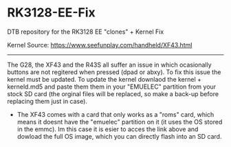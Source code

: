 # RK3128-EE-Fix
DTB repository for the RK3128 EE "clones" + Kernel Fix

Kernel Source:
https://www.seefunplay.com/handheld/XF43.html

----------------------------------------------------

The G28, the XF43 and the R43S all suffer an issue in which ocasionally buttons are not regitered when pressed (dpad or abxy). To fix this issue the kernel must be updated. To update the kernel downlaod the kernel + kerneld.md5 and paste them them in your "EMUELEC" partition from your stock SD card (the orginal files will be replaced, so make a back-up before replacing them just in case). 

* The XF43 comes with a card that only works as a "roms" card, which means it doesnt have the "emuelec" partition on it (it uses the OS stored in the emmc). Im this case it is esier to acces the link above and dowload the full OS image, which you can directly flash into an SD card.
